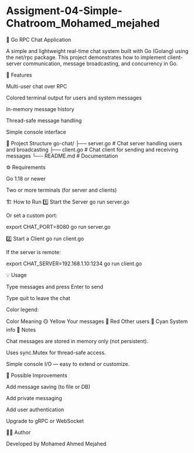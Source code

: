 # Assigment-04-Simple-Chatroom_Mohamed_mejahed

💬 Go RPC Chat Application

A simple and lightweight real-time chat system built with Go (Golang) using the net/rpc package.
This project demonstrates how to implement client-server communication, message broadcasting, and concurrency in Go.

🚀 Features

Multi-user chat over RPC

Colored terminal output for users and system messages

In-memory message history

Thread-safe message handling

Simple console interface

🧩 Project Structure
go-chat/
├── server.go   # Chat server handling users and broadcasting
├── client.go   # Chat client for sending and receiving messages
└── README.md   # Documentation

⚙️ Requirements

Go 1.18 or newer

Two or more terminals (for server and clients)

🏗️ How to Run
1️⃣ Start the Server
go run server.go


Or set a custom port:

export CHAT_PORT=8080
go run server.go

2️⃣ Start a Client
go run client.go


If the server is remote:

export CHAT_SERVER=192.168.1.10:1234
go run client.go

💡 Usage

Type messages and press Enter to send

Type quit to leave the chat

Color legend:

Color	Meaning
🟡 Yellow	Your messages
🔴 Red	Other users
🩵 Cyan	System info
🧠 Notes

Chat messages are stored in memory only (not persistent).

Uses sync.Mutex for thread-safe access.

Simple console I/O — easy to extend or customize.

🔧 Possible Improvements

Add message saving (to file or DB)

Add private messaging

Add user authentication

Upgrade to gRPC or WebSocket

👨‍💻 Author

Developed by Mohamed Ahmed Mejahed
